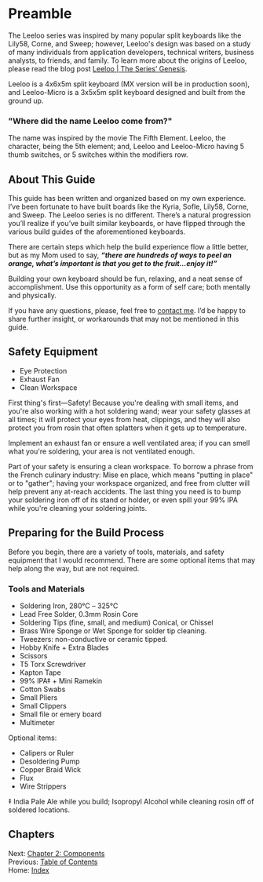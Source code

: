 # Preamble
The Leeloo series was inspired by many popular split keyboards like the Lily58, Corne, and Sweep; however, Leeloo's design was based on a study of many individuals from application developers, technical writers, business analysts, to friends, and family.  To learn more about the origins of Leeloo, please read the blog post [Leeloo | The Series’ Genesis](https://clicketysplit.ca/blogs/news/leeloo-the-series-genesis).

Leeloo is a 4x6x5m split keyboard (MX version will be in production soon), and Leeloo-Micro is a 3x5x5m split keyboard designed and built from the ground up.

### "Where did the name Leeloo come from?"
The name was inspired by the movie The Fifth Element.  Leeloo, the character, being the 5th element; and, Leeloo and Leeloo-Micro having 5 thumb switches, or 5 switches within the modifiers row.

## About This Guide
This guide has been written and organized based on my own experience.  I’ve been fortunate to have built boards like the Kyria, Sofle, Lily58, Corne, and Sweep.  The Leeloo series is no different.  There’s a natural progression you’ll realize if you’ve built similar keyboards, or have flipped through the various build guides of the aforementioned keyboards.

There are certain steps which help the build experience flow a little better, but as my Mom used to say, ***“there are hundreds of ways to peel an orange, what’s important is that you get to the fruit…enjoy it!”***

Building your own keyboard should be fun, relaxing, and a neat sense of accomplishment.  Use this opportunity as a form of self care; both mentally and physically.

If you have any questions, please, feel free to [contact me](https://clicketysplit.ca/pages/contact-us).  I’d be happy to share further insight, or workarounds that may not be mentioned in this guide.

## Safety Equipment
* Eye Protection
* Exhaust Fan
* Clean Workspace

First thing's first—Safety!  Because you're dealing with small items, and you're also working with a hot soldering wand; wear your safety glasses at all times; it will protect your eyes from heat, clippings, and they will also protect you from rosin that often splatters when it gets up to temperature.

Implement an exhaust fan or ensure a well ventilated area; if you can smell what you're soldering, your area is not ventilated enough.

Part of your safety is ensuring a clean workspace.  To borrow a phrase from the French culinary industry: Mise en place, which means "putting in place" or to "gather"; having your workspace organized, and free from clutter will help prevent any at-reach accidents.  The last thing you need is to bump your soldering iron off of its stand or holder, or even spill your 99% IPA while you're cleaning your soldering joints.

## Preparing for the Build Process
Before you begin, there are a variety of tools, materials, and safety equipment that I would recommend.  There are some optional items that may help along the way, but are not required.

### Tools and Materials
* Soldering Iron, 280℃ – 325℃
* Lead Free Solder, 0.3mm Rosin Core
* Soldering Tips (fine, small, and medium) Conical, or Chissel
* Brass Wire Sponge or Wet Sponge for solder tip cleaning.
* Tweezers: non-conductive or ceramic tipped.
* Hobby Knife + Extra Blades
* Scissors
* T5 Torx Screwdriver 
* Kapton Tape
* 99% IPA‡ + Mini Ramekin
* Cotton Swabs
* Small Pliers
* Small Clippers
* Small file or emery board
* Multimeter

Optional items:
* Calipers or Ruler
* Desoldering Pump
* Copper Braid Wick
* Flux
* Wire Strippers

‡ India Pale Ale while you build; Isopropyl Alcohol while cleaning rosin off of soldered locations.

## Chapters
Next: [Chapter 2: Components](2-Components.md) \
Previous: [Table of Contents](README.md) \
Home: [Index](/README.md)
